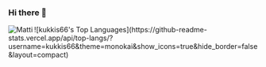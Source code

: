 ### Hi there 👋

<!--
**Kukkis66/Kukkis66** is a ✨ _special_ ✨ repository because its `README.md` (this file) appears on your GitHub profile.

Here are some ideas to get you started:

- 🔭 I’m currently working on ...
- 🌱 I’m currently learning react...
- 👯 I’m looking to collaborate on ...
- 🤔 I’m looking for help with ...
- 💬 Ask me about ...
- 📫 How to reach me: ...
- 😄 Pronouns: ...
- ⚡ Fun fact: ...
-->
<p><img align="left" src="https://github-readme-stats.vercel.app/api/top-langs?username=kukkis66&theme=monokai&hide_border=false&show_icons=true&locale=en&layout=compact" alt="Matti" /></p>
![kukkis66's Top Languages](https://github-readme-stats.vercel.app/api/top-langs/?username=kukkis66&theme=monokai&show_icons=true&hide_border=false&layout=compact)
